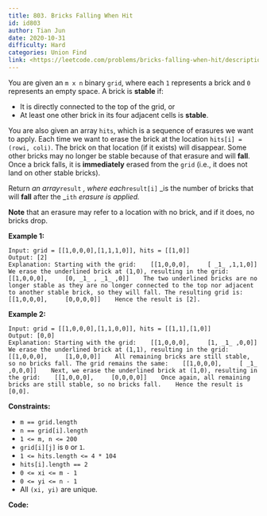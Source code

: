 ```yaml
---
title: 803. Bricks Falling When Hit
id: id803
author: Tian Jun
date: 2020-10-31
difficulty: Hard
categories: Union Find
link: <https://leetcode.com/problems/bricks-falling-when-hit/description/>
---
```


You are given an `m x n` binary `grid`, where each `1` represents a brick and
`0` represents an empty space. A brick is **stable** if:

  * It is directly connected to the top of the grid, or
  * At least one other brick in its four adjacent cells is **stable**.

You are also given an array `hits`, which is a sequence of erasures we want to
apply. Each time we want to erase the brick at the location `hits[i] = (rowi,
coli)`. The brick on that location (if it exists) will disappear. Some other
bricks may no longer be stable because of that erasure and will **fall**. Once
a brick falls, it is **immediately** erased from the `grid` (i.e., it does not
land on other stable bricks).

Return _an array_`result` _, where each_`result[i]` _is the number of bricks
that will **fall** after the _`ith` _erasure is applied._

**Note** that an erasure may refer to a location with no brick, and if it
does, no bricks drop.



**Example 1:**
            
	Input: grid = [[1,0,0,0],[1,1,1,0]], hits = [[1,0]]    
	Output: [2]    
	Explanation: Starting with the grid:    [[1,0,0,0],     [ _1_ ,1,1,0]]    We erase the underlined brick at (1,0), resulting in the grid:    [[1,0,0,0],     [0, _1_ , _1_ ,0]]    The two underlined bricks are no longer stable as they are no longer connected to the top nor adjacent to another stable brick, so they will fall. The resulting grid is:    [[1,0,0,0],     [0,0,0,0]]    Hence the result is [2].    

**Example 2:**
            
	Input: grid = [[1,0,0,0],[1,1,0,0]], hits = [[1,1],[1,0]]    
	Output: [0,0]    
	Explanation: Starting with the grid:    [[1,0,0,0],     [1, _1_ ,0,0]]    We erase the underlined brick at (1,1), resulting in the grid:    [[1,0,0,0],     [1,0,0,0]]    All remaining bricks are still stable, so no bricks fall. The grid remains the same:    [[1,0,0,0],     [ _1_ ,0,0,0]]    Next, we erase the underlined brick at (1,0), resulting in the grid:    [[1,0,0,0],     [0,0,0,0]]    Once again, all remaining bricks are still stable, so no bricks fall.    Hence the result is [0,0].    



**Constraints:**

  * `m == grid.length`
  * `n == grid[i].length`
  * `1 <= m, n <= 200`
  * `grid[i][j]` is `0` or `1`.
  * `1 <= hits.length <= 4 * 104`
  * `hits[i].length == 2`
  * `0 <= xi <= m - 1`
  * `0 <= yi <= n - 1`
  * All `(xi, yi)` are unique.


**Code:**
